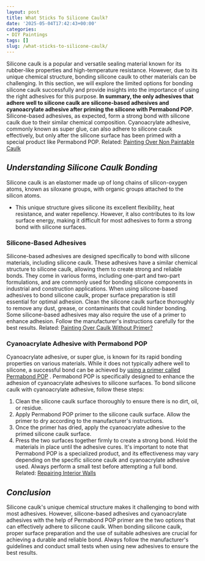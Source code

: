 ```yaml
---
layout: post
title: What Sticks To Silicone Caulk?
date: '2025-05-04T17:42:43+00:00'
categories:
- DIY Paintings
tags: []
slug: /what-sticks-to-silicone-caulk/
---
```


Silicone caulk is a popular and versatile sealing material known for its rubber-like properties and high-temperature resistance. However, due to its unique chemical structure, bonding silicone caulk to other materials can be challenging.
In this section, we will explore the limited options for bonding silicone caulk successfully and provide insights into the importance of using the right adhesives for this purpose.
**In summary, the only adhesives that adhere well to silicone caulk are silicone-based adhesives and cyanoacrylate adhesive after priming the silicone with Permabond POP.**
Silicone-based adhesives, as expected, form a strong bond with silicone caulk due to their similar chemical composition. Cyanoacrylate adhesive, commonly known as super glue, can also adhere to silicone caulk effectively, but only after the silicone surface has been primed with a special product like Permabond POP.
Related:
[Painting Over Non Paintable Caulk](https://pestpolicy.com/how-to-paint-over-non-paintable-caulk/)
## *Understanding Silicone Caulk Bonding*
Silicone caulk is an elastomer made up of long chains of silicon-oxygen atoms, known as siloxane groups, with organic groups attached to the silicon atoms.
- This unique structure gives silicone its excellent flexibility, heat resistance, and water repellency.
However, it also contributes to its low surface energy, making it difficult for most adhesives to form a strong bond with silicone surfaces.
### **Silicone-Based Adhesives**
Silicone-based adhesives are designed specifically to bond with silicone materials, including silicone caulk. These adhesives have a similar chemical structure to silicone caulk, allowing them to create strong and reliable bonds.
They come in various forms, including one-part and two-part formulations, and are commonly used for bonding silicone components in industrial and construction applications.
When using silicone-based adhesives to bond silicone caulk, proper surface preparation is still essential for optimal adhesion.
Clean the silicone caulk surface thoroughly to remove any dust, grease, or contaminants that could hinder bonding. Some silicone-based adhesives may also require the use of a primer to enhance adhesion. Follow the manufacturer's instructions carefully for the best results.
Related:
[Painting Over Caulk Without Primer?](https://pestpolicy.com/can-you-paint-over-caulk-without-primer/)
### **Cyanoacrylate Adhesive with Permabond POP**
Cyanoacrylate adhesive, or super glue, is known for its rapid bonding properties on various materials. While it does not typically adhere well to silicone, a successful bond can be achieved by
[using a primer called Permabond POP](https://pestpolicy.com/best-exterior-primer-paint/)
.
Permabond POP is specifically designed to enhance the adhesion of cyanoacrylate adhesives to silicone surfaces.
To bond silicone caulk with cyanoacrylate adhesive, follow these steps:
1. Clean the silicone caulk surface thoroughly to ensure there is no dirt, oil, or residue.
2. Apply Permabond POP primer to the silicone caulk surface. Allow the primer to dry according to the manufacturer's instructions.
3. Once the primer has dried, apply the cyanoacrylate adhesive to the primed silicone caulk surface.
4. Press the two surfaces together firmly to create a strong bond. Hold the materials in place until the adhesive cures.
It's important to note that Permabond POP is a specialized product, and its effectiveness may vary depending on the specific silicone caulk and cyanoacrylate adhesive used. Always perform a small test before attempting a full bond.
Related:
[Repairing Interior Walls](https://pestpolicy.com/how-often-should-you-repaint-interior-walls/)
## *Conclusion*
Silicone caulk's unique chemical structure makes it challenging to bond with most adhesives. However, silicone-based adhesives and cyanoacrylate adhesives with the help of Permabond POP primer are the two options that can effectively adhere to silicone caulk.
When bonding silicone caulk, proper surface preparation and the use of suitable adhesives are crucial for achieving a durable and reliable bond. Always follow the manufacturer's guidelines and conduct small tests when using new adhesives to ensure the best results.

